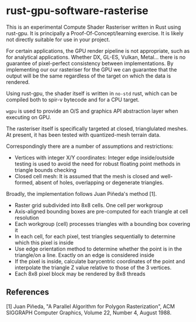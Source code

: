 # rust-gpu-software-rasterise

This is an experimental Compute Shader Rasteriser written in Rust using rust-gpu.
It is principally a Proof-Of-Concept/learning exercise. It is likely not directly suitable for use in your project.

For certain applications, the GPU render pipeline is not appropriate, such as for analytical applications. Whether DX, GL-ES, Vulkan, Metal...  there is no guarantee of pixel-perfect consistency between implementations. By implementing our our rasteriser for the GPU we can guarantee that the output will be the same regardless of the target on which the data is rendered.

Using rust-gpu, the shader itself is written in `no-std` rust, which can be compiled both to spir-v bytecode and for a CPU target.

`wgpu` is used to provide an O/S and graphics API abstraction layer when executing on GPU.

The rasteriser itself is specifically targeted at closed, trianglulated meshes. At present, it has been tested with quantized-mesh terrain data.

Correspondingly there are a number of assumptions and restrictions:
- Vertices with integer X/Y coordinates: Integer edge inside/outside testing is used to avoid the need for robust floating point methods in triangle bounds checking
- Closed cell mesh: It is assumed that the mesh is closed and well-formed, absent of holes, overlapping or degenerate triangles.

Broadly, the implementation follows Juan Piñeda's method [1].

- Raster grid subdivided into 8x8 cells. One cell per workgroup
- Axis-aligned bounding boxes are pre-computed for each triangle at cell resolution
- Each workgroup (cell) processes triangles with a bounding box covering it
- In each cell, for each pixel, test triangles sequentially to determine which this pixel is inside
- Use edge orientation method to determine whether the point is in the triangle/on a line. Exactly on an edge is considered inside
- If the pixel is inside, calculate barycentric coordinates of the point and interpolate the triangle Z value relative to those of the 3 vertices.
- Each 8x8 pixel block may be rendered by 8x8 threads


## References
[1] Juan Piñeda, "A Parallel Algorithm for Polygon Rasterization", ACM SIGGRAPH Computer Graphics, Volume 22, Number 4, August 1988.